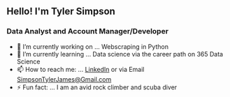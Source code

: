 ## Hello! I'm Tyler Simpson
### Data Analyst and Account Manager/Developer


- 🔭 I’m currently working on ... Webscraping in Python
- 🌱 I’m currently learning ... Data science via the career path on 365 Data Science
- 📫 How to reach me: ... [LinkedIn](https://www.linkedin.com/in/tj-simpson/) or via Email SimpsonTylerJames@Gmail.com
- ⚡ Fun fact: ... I am an avid rock climber and scuba diver
